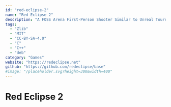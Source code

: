 ```yaml
---
id: "red-eclipse-2"
name: "Red Eclipse 2"
description: "A FOSS Arena First-Person Shooter Similar to Unreal Tournament."
tags:
  - "Zlib"
  - "MIT"
  - "CC-BY-SA-4.0"
  - "C"
  - "C++"
  - "deb"
category: "Games"
website: "https://redeclipse.net"
github: "https://github.com/redeclipse/base"
#image: "/placeholder.svg?height=300&width=400"
---
```


# Red Eclipse 2
